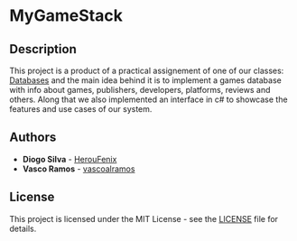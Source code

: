 # MyGameStack

## Description
This project is a product of a practical assignement of one of our classes: [Databases](https://www.ua.pt/en/uc/2238) and the main idea behind it is to implement a games database with info about games, publishers, developers, platforms, reviews and others. Along that we also implemented an interface in c# to showcase the features and use cases of our system.

## Authors
* **Diogo Silva** - [HerouFenix](https://github.com/HerouFenix)
* **Vasco Ramos** - [vascoalramos](https://github.com/vascoalramos)

## License
This project is licensed under the MIT License - see the [LICENSE](LICENSE) file for details.
